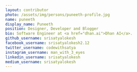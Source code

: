 ```yaml
---
layout: contributor
photo: /assets/img/persons/puneeth-profile.jpg
name: puneeth
display_name: Puneeth
position: Designer, Developer and Blogger
bio: Software Engineer at <a href="dhan.ai">Dhan AI</a>.
github_username: srisatyalokesh
facebook_username: srisatyalokesh2.12
twitter_username: codewithsatya
instagram_username: man_with_3_eyes
linkedin_username: srisatyalokesh
medium_username: srisatyalokesh
---
```

